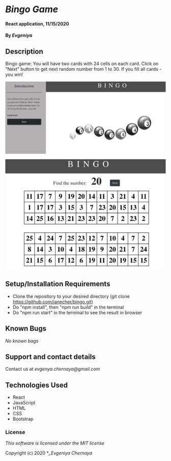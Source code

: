 # _Bingo Game_

#### React application, 11/15/2020

#### By _**Evgeniya**_

## Description

Bingo game: You will have two cards with 24 cells on each card. Click on "Next" button to get next random number from 1 to 30. If you fill all cards - you win!

<img src="public/start.png"/><br>

<img src="public/game.png"/><br>

## Setup/Installation Requirements

* Clone the repository to your desired directory (git clone https://github.com/janecher/bingo.git)
* Do "npm install", then "npm run build" in the terminal
* Do "npm run start" in the terminal to see the result in browser

## Known Bugs

_No known bags_

## Support and contact details

Contact us at _evgenya.chernaya@gmail.com_

## Technologies Used

  * React
  * JavaScript
  * HTML
  * CSS
  * Bootstrap

### License

_This software is licensed under the MIT license_

Copyright (c) 2020 **_Evgeniya Chernaya*